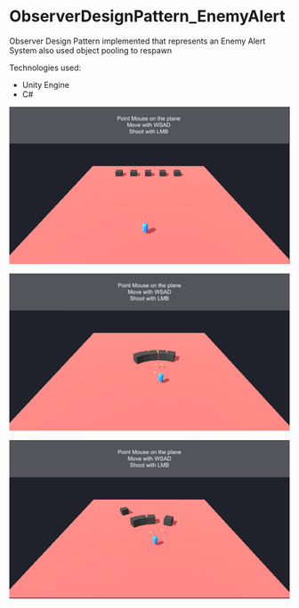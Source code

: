 # ObserverDesignPattern_EnemyAlert
Observer Design Pattern implemented that represents an Enemy Alert System also used object pooling to respawn

Technologies used:
- Unity Engine
- C#

![Image 1](https://github.com/iamnexxed/ObserverDesignPattern_EnemyAlert/blob/main/ObserverPattern_EnemyAlert_NotAlerted.png)

![Image 2](https://github.com/iamnexxed/ObserverDesignPattern_EnemyAlert/blob/main/ObserverPattern_EnemyAlert_Alerted.png)

![Image 3](https://github.com/iamnexxed/ObserverDesignPattern_EnemyAlert/blob/main/ObserverPattern_EnemyAlert_ObjectPooling.png)
